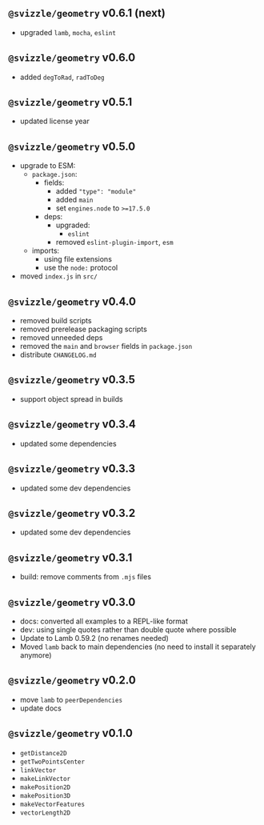 ## `@svizzle/geometry` v0.6.1 (next)

- upgraded `lamb`, `mocha`, `eslint`

## `@svizzle/geometry` v0.6.0

- added `degToRad`, `radToDeg`

## `@svizzle/geometry` v0.5.1

- updated license year

## `@svizzle/geometry` v0.5.0

- upgrade to ESM:
	- `package.json`:
		- fields:
			- added `"type": "module"`
			- added `main`
			- set `engines.node` to `>=17.5.0`
		- deps:
			- upgraded:
				- `eslint`
			- removed `eslint-plugin-import`, `esm`
	- imports:
		- using file extensions
		- use the `node:` protocol
- moved `index.js` in `src/`

## `@svizzle/geometry` v0.4.0

- removed build scripts
- removed prerelease packaging scripts
- removed unneeded deps
- removed the `main` and `browser` fields in `package.json`
- distribute `CHANGELOG.md`

## `@svizzle/geometry` v0.3.5

- support object spread in builds

## `@svizzle/geometry` v0.3.4

- updated some dependencies

## `@svizzle/geometry` v0.3.3

- updated some dev dependencies

## `@svizzle/geometry` v0.3.2

- updated some dev dependencies

## `@svizzle/geometry` v0.3.1

- build: remove comments from `.mjs` files

## `@svizzle/geometry` v0.3.0

- docs: converted all examples to a REPL-like format
- dev: using single quotes rather than double quote where possible
- Update to Lamb 0.59.2 (no renames needed)
- Moved `lamb` back to main dependencies (no need to install it separately anymore)

## `@svizzle/geometry` v0.2.0

- move `lamb` to `peerDependencies`
- update docs

## `@svizzle/geometry` v0.1.0

- `getDistance2D`
- `getTwoPointsCenter`
- `linkVector`
- `makeLinkVector`
- `makePosition2D`
- `makePosition3D`
- `makeVectorFeatures`
- `vectorLength2D`

